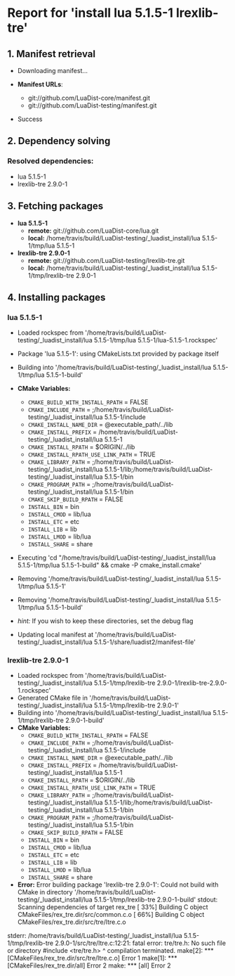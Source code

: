 # Report for 'install lua 5.1.5-1 lrexlib-tre'


## 1. Manifest retrieval

- Downloading manifest...

- **Manifest URLs**:
    - git://github.com/LuaDist-core/manifest.git
    - git://github.com/LuaDist-testing/manifest.git
- Success

## 2. Dependency solving


### Resolved dependencies:
- lua 5.1.5-1
- lrexlib-tre 2.9.0-1

## 3. Fetching packages

- **lua 5.1.5-1**
    - **remote:** git://github.com/LuaDist-core/lua.git
    - **local:** /home/travis/build/LuaDist-testing/_luadist_install/lua 5.1.5-1/tmp/lua 5.1.5-1
- **lrexlib-tre 2.9.0-1**
    - **remote:** git://github.com/LuaDist-testing/lrexlib-tre.git
    - **local:** /home/travis/build/LuaDist-testing/_luadist_install/lua 5.1.5-1/tmp/lrexlib-tre 2.9.0-1

## 4. Installing packages


### lua 5.1.5-1
- Loaded rockspec from '/home/travis/build/LuaDist-testing/_luadist_install/lua 5.1.5-1/tmp/lua 5.1.5-1/lua-5.1.5-1.rockspec'
- Package 'lua 5.1.5-1': using CMakeLists.txt provided by package itself
- Building into '/home/travis/build/LuaDist-testing/_luadist_install/lua 5.1.5-1/tmp/lua 5.1.5-1-build'
- **CMake Variables:**
    - `CMAKE_BUILD_WITH_INSTALL_RPATH` = FALSE
    - `CMAKE_INCLUDE_PATH` = ;/home/travis/build/LuaDist-testing/_luadist_install/lua 5.1.5-1/include
    - `CMAKE_INSTALL_NAME_DIR` = @executable_path/../lib
    - `CMAKE_INSTALL_PREFIX` = /home/travis/build/LuaDist-testing/_luadist_install/lua 5.1.5-1
    - `CMAKE_INSTALL_RPATH` = $ORIGIN/../lib
    - `CMAKE_INSTALL_RPATH_USE_LINK_PATH` = TRUE
    - `CMAKE_LIBRARY_PATH` = ;/home/travis/build/LuaDist-testing/_luadist_install/lua 5.1.5-1/lib;/home/travis/build/LuaDist-testing/_luadist_install/lua 5.1.5-1/bin
    - `CMAKE_PROGRAM_PATH` = ;/home/travis/build/LuaDist-testing/_luadist_install/lua 5.1.5-1/bin
    - `CMAKE_SKIP_BUILD_RPATH` = FALSE
    - `INSTALL_BIN` = bin
    - `INSTALL_CMOD` = lib/lua
    - `INSTALL_ETC` = etc
    - `INSTALL_LIB` = lib
    - `INSTALL_LMOD` = lib/lua
    - `INSTALL_SHARE` = share
- Executing 'cd "/home/travis/build/LuaDist-testing/_luadist_install/lua 5.1.5-1/tmp/lua 5.1.5-1-build" && cmake -P cmake_install.cmake'
- Removing '/home/travis/build/LuaDist-testing/_luadist_install/lua 5.1.5-1/tmp/lua 5.1.5-1'
- Removing '/home/travis/build/LuaDist-testing/_luadist_install/lua 5.1.5-1/tmp/lua 5.1.5-1-build'

- *hint:* If you wish to keep these directories, set the debug flag
- Updating local manifest at '/home/travis/build/LuaDist-testing/_luadist_install/lua 5.1.5-1/share/luadist2/manifest-file'

### lrexlib-tre 2.9.0-1
- Loaded rockspec from '/home/travis/build/LuaDist-testing/_luadist_install/lua 5.1.5-1/tmp/lrexlib-tre 2.9.0-1/lrexlib-tre-2.9.0-1.rockspec'
- Generated CMake file in '/home/travis/build/LuaDist-testing/_luadist_install/lua 5.1.5-1/tmp/lrexlib-tre 2.9.0-1'
- Building into '/home/travis/build/LuaDist-testing/_luadist_install/lua 5.1.5-1/tmp/lrexlib-tre 2.9.0-1-build'
- **CMake Variables:**
    - `CMAKE_BUILD_WITH_INSTALL_RPATH` = FALSE
    - `CMAKE_INCLUDE_PATH` = ;/home/travis/build/LuaDist-testing/_luadist_install/lua 5.1.5-1/include
    - `CMAKE_INSTALL_NAME_DIR` = @executable_path/../lib
    - `CMAKE_INSTALL_PREFIX` = /home/travis/build/LuaDist-testing/_luadist_install/lua 5.1.5-1
    - `CMAKE_INSTALL_RPATH` = $ORIGIN/../lib
    - `CMAKE_INSTALL_RPATH_USE_LINK_PATH` = TRUE
    - `CMAKE_LIBRARY_PATH` = ;/home/travis/build/LuaDist-testing/_luadist_install/lua 5.1.5-1/lib;/home/travis/build/LuaDist-testing/_luadist_install/lua 5.1.5-1/bin
    - `CMAKE_PROGRAM_PATH` = ;/home/travis/build/LuaDist-testing/_luadist_install/lua 5.1.5-1/bin
    - `CMAKE_SKIP_BUILD_RPATH` = FALSE
    - `INSTALL_BIN` = bin
    - `INSTALL_CMOD` = lib/lua
    - `INSTALL_ETC` = etc
    - `INSTALL_LIB` = lib
    - `INSTALL_LMOD` = lib/lua
    - `INSTALL_SHARE` = share
- **Error:** Error building package 'lrexlib-tre 2.9.0-1': Could not build with CMake in directory '/home/travis/build/LuaDist-testing/_luadist_install/lua 5.1.5-1/tmp/lrexlib-tre 2.9.0-1-build'
stdout:
Scanning dependencies of target rex_tre
[ 33%] Building C object CMakeFiles/rex_tre.dir/src/common.c.o
[ 66%] Building C object CMakeFiles/rex_tre.dir/src/tre/ltre.c.o

stderr:
/home/travis/build/LuaDist-testing/_luadist_install/lua 5.1.5-1/tmp/lrexlib-tre 2.9.0-1/src/tre/ltre.c:12:21: fatal error: tre/tre.h: No such file or directory
 #include <tre/tre.h>
                     ^
compilation terminated.
make[2]: *** [CMakeFiles/rex_tre.dir/src/tre/ltre.c.o] Error 1
make[1]: *** [CMakeFiles/rex_tre.dir/all] Error 2
make: *** [all] Error 2

